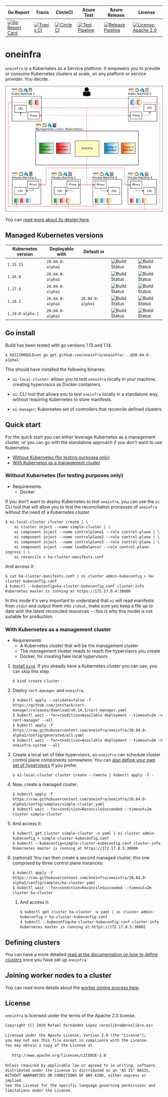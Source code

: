 | Go Report                                                                                                                                      | Travis                                                                                                             | CircleCI                                                                                                             | Azure Test                                                                                                                                                                                    | Azure Release                                                                                                                                                                                       | License                                                                                                                              |
|------------------------------------------------------------------------------------------------------------------------------------------------|--------------------------------------------------------------------------------------------------------------------|----------------------------------------------------------------------------------------------------------------------|-----------------------------------------------------------------------------------------------------------------------------------------------------------------------------------------------|-----------------------------------------------------------------------------------------------------------------------------------------------------------------------------------------------------|--------------------------------------------------------------------------------------------------------------------------------------|
| [![Go Report Card](https://goreportcard.com/badge/github.com/oneinfra/oneinfra)](https://goreportcard.com/report/github.com/oneinfra/oneinfra) | [![Travis CI](https://travis-ci.org/oneinfra/oneinfra.svg?branch=master)](https://travis-ci.org/oneinfra/oneinfra) | [![CircleCI](https://circleci.com/gh/oneinfra/oneinfra.svg?style=shield)](https://circleci.com/gh/oneinfra/oneinfra) | [![Test Pipeline](https://dev.azure.com/oneinfra/oneinfra/_apis/build/status/test?branchName=master)](https://dev.azure.com/oneinfra/oneinfra/_build/latest?definitionId=3&branchName=master) | [![Release Pipeline](https://dev.azure.com/oneinfra/oneinfra/_apis/build/status/release?branchName=master)](https://dev.azure.com/oneinfra/oneinfra/_build/latest?definitionId=4&branchName=master) | [![License: Apache 2.0](https://img.shields.io/badge/License-Apache2.0-brightgreen.svg)](https://opensource.org/licenses/Apache-2.0)|

# oneinfra

`oneinfra` is a Kubernetes as a Service platform. It empowers you to
provide or consume Kubernetes clusters at scale, on any platform or
service provider. You decide.

![Architecture diagram](docs/architecture.png)

You can [read more about its design here](docs/DESIGN.md).


## Managed Kubernetes versions

| Kubernetes version | Deployable with  | Default in       |                                                                                                                                                                            |                                                                                                                                                                             |
|--------------------|------------------|------------------|----------------------------------------------------------------------------------------------------------------------------------------------------------------------------|-----------------------------------------------------------------------------------------------------------------------------------------------------------------------------|
| `1.15.11`          | `20.04.0-alpha1` |                  | ![Build Status](https://dev.azure.com/oneinfra/oneinfra/_apis/build/status/test?branchName=master&jobName=e2e%20tests%20(1.15.11)%20with%20local%20CRI%20endpoints)        | ![Build Status](https://dev.azure.com/oneinfra/oneinfra/_apis/build/status/test?branchName=master&jobName=e2e%20tests%20(1.15.11)%20with%20remote%20CRI%20endpoints)        |
| `1.16.8`           | `20.04.0-alpha1` |                  | ![Build Status](https://dev.azure.com/oneinfra/oneinfra/_apis/build/status/test?branchName=master&jobName=e2e%20tests%20(1.16.8)%20with%20local%20CRI%20endpoints)         | ![Build Status](https://dev.azure.com/oneinfra/oneinfra/_apis/build/status/test?branchName=master&jobName=e2e%20tests%20(1.16.8)%20with%20remote%20CRI%20endpoints)         |
| `1.17.4`           | `20.04.0-alpha1` |                  | ![Build Status](https://dev.azure.com/oneinfra/oneinfra/_apis/build/status/test?branchName=master&jobName=e2e%20tests%20(1.17.4)%20with%20local%20CRI%20endpoints)         | ![Build Status](https://dev.azure.com/oneinfra/oneinfra/_apis/build/status/test?branchName=master&jobName=e2e%20tests%20(1.17.4)%20with%20remote%20CRI%20endpoints)         |
| `1.18.1`           | `20.04.0-alpha1` | `20.04.0-alpha1` | ![Build Status](https://dev.azure.com/oneinfra/oneinfra/_apis/build/status/test?branchName=master&jobName=e2e%20tests%20(1.18.1)%20with%20local%20CRI%20endpoints)         | ![Build Status](https://dev.azure.com/oneinfra/oneinfra/_apis/build/status/test?branchName=master&jobName=e2e%20tests%20(1.18.1)%20with%20remote%20CRI%20endpoints)         |
| `1.19.0-alpha.1`   | `20.04.0-alpha1` |                  | ![Build Status](https://dev.azure.com/oneinfra/oneinfra/_apis/build/status/test?branchName=master&jobName=e2e%20tests%20(1.19.0-alpha.1)%20with%20local%20CRI%20endpoints) | ![Build Status](https://dev.azure.com/oneinfra/oneinfra/_apis/build/status/test?branchName=master&jobName=e2e%20tests%20(1.19.0-alpha.1)%20with%20remote%20CRI%20endpoints) |


## Go install

Build has been tested with go versions 1.13 and 1.14.

```console
$ GO111MODULE=on go get github.com/oneinfra/oneinfra/...@20.04.0-alpha1
```

This should have installed the following binaries:

* `oi-local-cluster`: allows you to test `oneinfra` locally in your
  machine, creating hypervisors as Docker containers.

* `oi`: CLI tool that allows you to test `oneinfra` locally in a
  standalone way, without requiring Kubernetes to store manifests.

* `oi-manager`: Kubernetes set of controllers that reconcile defined
  clusters.


## Quick start

For the quick start you can either leverage Kubernetes as a management
cluster, or you can go with the standalone approach if you don't want
to use Kubernetes.

* [Without Kubernetes (for testing purposes
  only)](#without-kubernetes-for-testing-purposes-only)
* [With Kubernetes as a management
  cluster](#with-kubernetes-as-a-management-cluster)


### Without Kubernetes (for testing purposes only)

* Requirements
  * Docker

If you don't want to deploy Kubernetes to test `oneinfra`, you can use
the `oi` CLI tool that will allow you to test the reconciliation
processes of `oneinfra` without the need of a Kubernetes cluster.

```console
$ oi-local-cluster cluster create | \
    oi cluster inject --name simple-cluster | \
    oi component inject --name controlplane1 --role control-plane | \
    oi component inject --name controlplane2 --role control-plane | \
    oi component inject --name controlplane3 --role control-plane | \
    oi component inject --name loadbalancer --role control-plane-ingress | \
    oi reconcile > ha-cluster-manifests.conf
```

And access it:

```console
$ cat ha-cluster-manifests.conf | oi cluster admin-kubeconfig > ha-cluster-kubeconfig.conf
$ kubectl --kubeconfig=ha-cluster-kubeconfig.conf cluster-info
Kubernetes master is running at https://172.17.0.4:30000
```

In this mode it's very important to understand that `oi` will read
manifests from `stdin` and output them into `stdout`, make sure you
keep a file up to date with the latest reconciled resources -- this is
why this model is not suitable for production.


### With Kubernetes as a management cluster

* Requirements
  * A Kubernetes cluster that will be the management cluster
  * The management cluster needs to reach the hypervisors you create
  * Docker, for creating fake local hypervisors

1. [Install
`kind`](https://github.com/kubernetes-sigs/kind#installation-and-usage). If
you already have a Kubernetes cluster you can use, you can skip this
step.

    ```console
    $ kind create cluster
    ```

2. Deploy `cert-manager` and `oneinfra`.

    ```console
    $ kubectl apply --validate=false -f https://github.com/jetstack/cert-manager/releases/download/v0.14.1/cert-manager.yaml
    $ kubectl wait --for=condition=Available deployment --timeout=2m -n cert-manager --all
    $ kubectl apply -f https://raw.githubusercontent.com/oneinfra/oneinfra/20.04.0-alpha1/config/generated/all.yaml
    $ kubectl wait --for=condition=Available deployment --timeout=2m -n oneinfra-system --all
    ```

3. Create a local set of fake hypervisors, so `oneinfra` can schedule
cluster control plane components somewhere. You can [also define your
own set of hypervisors](docs/hypervisors.md) if you prefer.

    ```console
    $ oi-local-cluster cluster create --remote | kubectl apply -f -
    ```

4. Now, create a managed cluster:

    ```console
    $ kubectl apply -f https://raw.githubusercontent.com/oneinfra/oneinfra/20.04.0-alpha1/config/samples/simple-cluster.yaml
    $ kubectl wait --for=condition=ReconcileSucceeded --timeout=2m cluster simple-cluster
    ```

5. And access it:

    ```console
    $ kubectl get cluster simple-cluster -o yaml | oi cluster admin-kubeconfig > simple-cluster-kubeconfig.conf
    $ kubectl --kubeconfig=simple-cluster-kubeconfig.conf cluster-info
    Kubernetes master is running at https://172.17.0.5:30000
    ```

6. (optional) You can then create a second managed cluster, this one
comprised by three control plane instances:

    ```console
    $ kubectl apply -f https://raw.githubusercontent.com/oneinfra/oneinfra/20.04.0-alpha1/config/samples/ha-cluster.yaml
    $ kubectl wait --for=condition=ReconcileSucceeded --timeout=2m cluster ha-cluster
    ```

    1. And access it:

        ```console
        $ kubectl get cluster ha-cluster -o yaml | oi cluster admin-kubeconfig > ha-cluster-kubeconfig.conf
        $ kubectl --kubeconfig=ha-cluster-kubeconfig.conf cluster-info
        Kubernetes master is running at https://172.17.0.5:30002
        ```


## Defining clusters

You can have a more detailed [read at the documentation on how to
define clusters](docs/clusters.md) once you have set up `oneinfra`.


## Joining worker nodes to a cluster

You can read more details about the [worker joining process
here](docs/joining-worker-nodes.md).


## License

`oneinfra` is licensed under the terms of the Apache 2.0 license.

```
Copyright (C) 2020 Rafael Fernández López <ereslibre@ereslibre.es>

Licensed under the Apache License, Version 2.0 (the "License");
you may not use this file except in compliance with the License.
You may obtain a copy of the License at

   http://www.apache.org/licenses/LICENSE-2.0

Unless required by applicable law or agreed to in writing, software
distributed under the License is distributed on an "AS IS" BASIS,
WITHOUT WARRANTIES OR CONDITIONS OF ANY KIND, either express or implied.
See the License for the specific language governing permissions and
limitations under the License.
```
